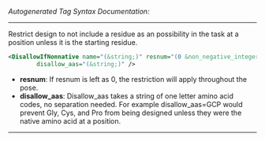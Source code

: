 <!-- THIS IS AN AUTOGENERATED FILE: Don't edit it directly, instead change the schema definition in the code itself. -->

_Autogenerated Tag Syntax Documentation:_

---
Restrict design to not include a residue as an possibility in the task at a position unless it is the starting residue.

```xml
<DisallowIfNonnative name="(&string;)" resnum="(0 &non_negative_integer;)"
        disallow_aas="(&string;)" />
```

-   **resnum**: If resnum is left as 0, the restriction will apply throughout the pose.
-   **disallow_aas**: Disallow_aas takes a string of one letter amino acid codes, no separation needed. For example disallow_aas=GCP would prevent Gly, Cys, and Pro from being designed unless they were the native amino acid at a position.

---
